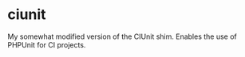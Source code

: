 ciunit
======

My somewhat modified version of the CIUnit shim. Enables the use of PHPUnit for CI projects.